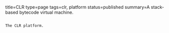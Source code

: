 title=CLR
type=page
tags=clr, platform
status=published
summary=A stack-based bytecode virtual machine.
~~~~~~

The CLR platform.
